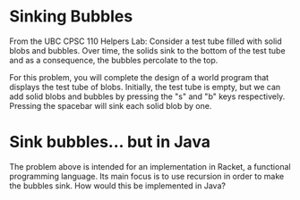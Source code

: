 # Sinking Bubbles

From the UBC CPSC 110 Helpers Lab: 
Consider a test tube filled with solid blobs and bubbles. Over time, the solids sink to the bottom of the test tube and as a consequence, the bubbles percolate to the top.

For this problem, you will complete the design of a world program that displays the test tube of blobs. Initially, the test tube is empty, but we can add solid blobs and bubbles by pressing the "s" and "b" keys respectively. Pressing the spacebar will sink each solid blob by one.

# Sink bubbles... but in Java

The problem above is intended for an implementation in Racket, a functional programming language. Its main focus is to use recursion in order to make the bubbles sink. How would this be implemented in Java?